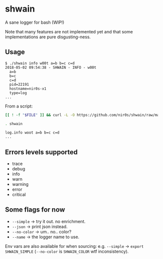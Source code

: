 shwain
======

A sane logger for bash (WIP!)

Note that many features are not implemented yet and that some implementations are pure disgusting-ness.

## Usage

```shell
$ ./shwain info w00t a=b b=c c=d
2018-05-02 09:54:38 - SHWAIN - INFO - w00t
  a=b
  b=c
  c=d
  pid=22191
  hostname=nir0s-x1
  type=log
...
```

From a script:

```bash
[[ ! -f "$FILE" ]] && curl -L -O https://github.com/nir0s/shwain/raw/master/shwain

. shwain

log.info woot a=b b=c c=d
...
```


## Errors levels supported

* trace
* debug
* info
* warn
* warning
* error
* critical

## Some flags for now

* `--simple` -> try it out. no enrichment.
* `--json` -> print json instead.
* `--no-color` -> um.. no.. color?
* `--name` -> the logger name to use.

Env vars are also available for when sourcing: e.g. `--simple` -> `export SHWAIN_SIMPLE` (`--no-color` is `SHWAIN_COLOR` wtf inconsistency).
